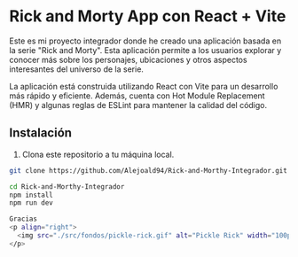# Rick and Morty App con React + Vite

Este es mi proyecto integrador donde he creado una aplicación basada en la serie "Rick and Morty". Esta aplicación permite a los usuarios explorar y conocer más sobre los personajes, ubicaciones y otros aspectos interesantes del universo de la serie.

La aplicación está construida utilizando React con Vite para un desarrollo más rápido y eficiente. Además, cuenta con Hot Module Replacement (HMR) y algunas reglas de ESLint para mantener la calidad del código.

## Instalación

1. Clona este repositorio a tu máquina local.
```bash
git clone https://github.com/Alejoald94/Rick-and-Morthy-Integrador.git

cd Rick-and-Morthy-Integrador
npm install
npm run dev

Gracias
<p align="right">
  <img src="./src/fondos/pickle-rick.gif" alt="Pickle Rick" width="100px">
</p>

